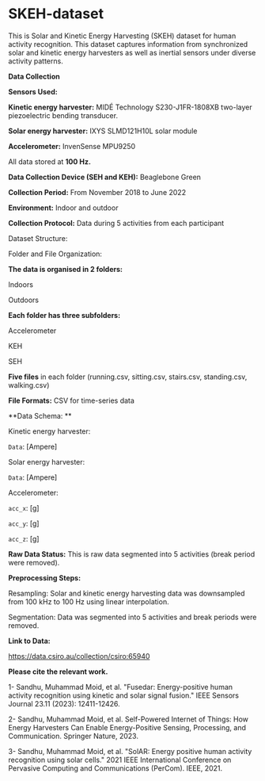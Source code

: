 # SKEH-dataset
This is Solar and Kinetic Energy Harvesting (SKEH) dataset for human activity recognition. This dataset captures information from synchronized solar and kinetic energy harvesters as well as inertial sensors under diverse activity patterns.

**Data Collection**

**Sensors Used:**

**Kinetic energy harvester:** MIDÉ Technology S230-J1FR-1808XB two-layer piezoelectric bending transducer.

**Solar energy harvester:** IXYS SLMD121H10L solar module

**Accelerometer:** InvenSense MPU9250



All data stored at **100 Hz.**

**Data Collection Device (SEH and KEH):** Beaglebone Green

**Collection Period:** From November 2018 to June 2022

**Environment:** Indoor and outdoor

**Collection Protocol:** Data during 5 activities from each participant 



Dataset Structure:

Folder and File Organization: 

**The data is organised in 2 folders:**

Indoors

Outdoors

**Each folder has three subfolders:**

Accelerometer

KEH

SEH

**Five files** in each folder (running.csv, sitting.csv, stairs.csv, standing.csv, walking.csv)

**File Formats:** CSV for time-series data

**Data Schema: **

Kinetic energy harvester:

`Data`: [Ampere]

Solar energy harvester:

`Data`: [Ampere]

Accelerometer:

`acc_x`: [g]

`acc_y`: [g]

`acc_z`: [g]


**Raw Data Status:** This is raw data segmented into 5 activities (break period were removed).

**Preprocessing Steps:**

Resampling: Solar and kinetic energy harvesting data was downsampled from 100 kHz to 100 Hz using linear interpolation.

Segmentation: Data was segmented into 5 activities and break periods were removed.


**Link to Data:**

https://data.csiro.au/collection/csiro:65940



**Please cite the relevant work.**

1- Sandhu, Muhammad Moid, et al. "Fusedar: Energy-positive human activity recognition using kinetic and solar signal fusion." IEEE Sensors Journal 23.11 (2023): 12411-12426.

2- Sandhu, Muhammad Moid, et al. Self-Powered Internet of Things: How Energy Harvesters Can Enable Energy-Positive Sensing, Processing, and Communication. Springer Nature, 2023.

3- Sandhu, Muhammad Moid, et al. "SolAR: Energy positive human activity recognition using solar cells." 2021 IEEE International Conference on Pervasive Computing and Communications (PerCom). IEEE, 2021.


